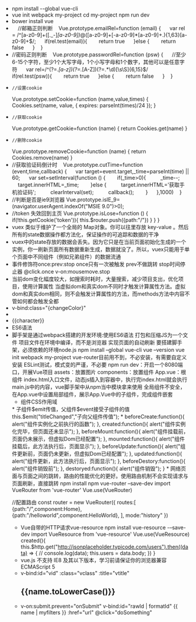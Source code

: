 * npm install --global vue-cli
* vue init webpack my-project  cd my-project  npm run dev
* bower install vue
*     //邮箱正则判断    Vue.prototype.emailRel=function (email) {      var rel = /^[a-z0-9]+([._\-]*[a-z0-9])*@([a-z0-9]+[-a-z0-9]*[a-z0-9]+.){1,63}[a-z0-9]+$/;      if(rel.test(email)){        return true      }else {        return false      }    }
* //密码正则判断    Vue.prototype.passwordRel=function (psw) {      //至少6-15个字符，至少1个大写字母，1个小写字母和1个数字，其他可以是任意字符      var rel=/^(?=.*[a-z])(?=.*[A-Z])(?=.*\d)[\s\S]{6,15}$/      if(rel.test(psw)){        return true      }else {        return false      }    }
*     //设置cookie
    Vue.prototype.setCookie=function (name,value,times) {
      Cookies.set(name, value, { expires: parseInt(times)/24 });
    }
*     //获取cookie
    Vue.prototype.getCookie=function (name) {
      return Cookies.get(name)
    }
*     //删除cookie
    Vue.prototype.removeCookie=function (name) {
      return Cookies.remove(name)
    }
* //获取验证码倒计时    Vue.prototype.cutTime=function (event,time,callback) {      var target=event.target,_time=parseInt(time) || 60;      var set=setInterval(function () {        if(_time>0){          _time--;          target.innerHTML=_time;        }else {          target.innerHTML='获取手机验证码';          clearInterval(set);          callback();        }      },1000)    }
* //判断是否是ie9浏览器
    Vue.prototype.isIE_9=(navigator.userAgent.indexOf("MSIE 9.0")>0);
* //token 失效回到主页
    Vue.prototype.isLose=function () {
      if(!this.getCookie('token')){
        this.$router.push({path:"/"})
      }
    }
  }
*  vuex 类似于维护了一个全局的 Map对象。你可以往里存放 key-value 。然后所有的state数据操作都方法化，保证操作的可追踪和数据的干净
* vuex中的state存放的数据会丢失。因为它只是在当前页面初始化生成的一个实例，你一刷新页面所有数据重新生成，数据就没了。所以，vuex只能用于单个页面中不同组件（例如兄弟组件）的数据流通
* 事件修饰符once:prev:stop once只有一次被触发 prev不做跳转 stop时间停止器  @click.once v-on:mousemove.stop
* 当前dom变化幅度较大，如搜索时耗时，大量搜索，减少项目支出，优化项目，使用计算属性   当虚拟dom和真实dom不同时才触发计算属性方法。虚拟dom和真实dom相同，则不会触发计算属性的方法，而methods方法中内容不管如何都会触发全都
* v-bind:class="{changeColor}"
* <li v-for="character in characters">
                {{character}}
            </li>
* ES6语法
* 脚手架是通过webpack搭建的开发环境:使用ES6语法  打包和压缩JS为一个文件 项目文件在环境中编译，而不是浏览器 实现页面的自动刷新 要搭建脚手架，必须依赖的环境node.js
  npm install –global vue-cli  vue –version  vue init webpack my-project
  vue-router目前用不到，不必安装，有需要自定义安装
  ESLint测试，模式变的严谨，不必要
  npm run dev：开启一个8080端口，开展Vue项目
  assets：放置图片  components：放置组件    App.vue：根组件
  index.html入口文件，动态js插入到容器中，执行完index.html就会执行main.js中的内容，vue脚手架中从npm当中模块拿来使用
  全局组件不安全，在App.vue中设置局部组件，展示App.Vue中的子组件，完成组件嵌套
  * 组件CSS作用域
  <style scoped>
h1{
  color:purple;
}
* Vue有两种传值方式：父组件给子组件传值/子组件给父组件传值。对App.vue来说，Users.vue，Header.vue，Footer.vue都是他的子组件，所以父组件App.vue给子组件Users.vue传users数组值，子组件使用props接收值。type属性表示传递类型，required:true是否规格，指定对象和制定属性，不建议直接使用数组的方式
</style>
* 子组件$emit传值，父组件$event接受子组件的值
  this.$emit("titleChanged","子向父组件传值");
  <app-header v-on:titleChanged="updateTitle($event)" v-bind:title="title"></app-header>
* beforeCreate:function(){
    alert("组件实例化之前执行的函数");
  },
  created:function(){
    alert("组件实例化完毕，但页面还未显示");
  },
  beforeMount:function(){
    alert("组件挂载前，页面仍未展示，但虚拟Dom已经配置");
  },
  mounted:function(){
    alert("组件挂载后，此方法执行后，页面显示");
  },
  beforeUpdate:function(){
    alert("组件更新前，页面仍未更新，但虚拟Dom已经配置");
  },
  updated:function(){
    alert("组件更新，此方法执行后，页面显示");
  },
  beforeDestory:function(){
    alert("组件销毁前");
  },
  destoryed:function(){
    alert("组件销毁");
  }
  * 网络页面与页面之间的跳转，路由的性能优化的更好。使用路由机制不会实现请求与页面刷新，直接跳转
    npm install npm vue-router –save-dev
    import VueRouter from 'vue-router'
    Vue.use(VueRouter)

//配置路由
const router = new VueRouter({
    routes:[
        {path:"/",component:Home},
        {path:"/helloworld",component:HelloWorld},
    ],
    mode:"history"
})
* Vue自带的HTTP请求vue-resource
  npm install vue-resource -–save-dev
  import VueResource from 'vue-resource' 
  Vue.use(VueResource)
  created(){
    this.$http.get("http://jsonplaceholder.typicode.com/users").then((data) => {
    //  console.log(data);
    this.users = data.body;
    })
  }
* vue.js 不支持 IE8 及其以下版本，学习前请保证你的浏览器兼容 ECMAScript 5
* v-bind:id="vid" :class="vclass" :title="vtitle"   <h2>{{name.toLowerCase()}}</h2>
* v-on:submit.prevent="onSubmit"  v-bind:id="rawId | formatId"    {{ name | myfilters }}  :href="url"  @click="doSomething"
